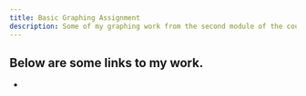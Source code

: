 ```yaml
---
title: Basic Graphing Assignment
description: Some of my graphing work from the second module of the course.
---
```


Below are some links to my work.
- 
- 
